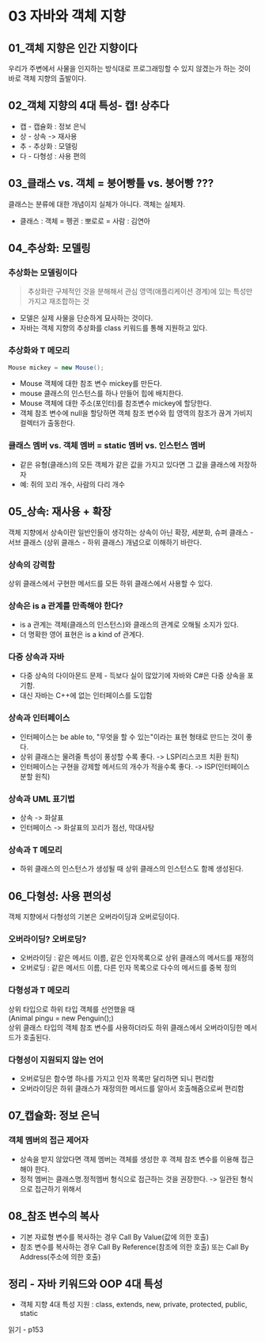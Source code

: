 # 03 자바와 객체 지향

## 01_객체 지향은 인간 지향이다
우리가 주변에서 사물을 인지하는 방식대로 프로그래밍할 수 있지 않겠는가 하는 것이 바로 객체 지향의 출발이다. 

## 02_객체 지향의 4대 특성- 캡! 상추다
* 캡 - 캡슐화 : 정보 은닉
* 상 - 상속 -> 재사용
* 추 - 추상화 : 모델링
* 다 - 다형성 : 사용 편의

## 03_클래스 vs. 객체 = 붕어빵틀 vs. 붕어빵 ???
클래스는 분류에 대한 개념이지 실체가 아니다. 객체는 실체자. 
* 클래스 : 객체 = 펭귄 : 뽀로로 = 사람 : 김연아

## 04_추상화: 모델링
### 추상화는 모델링이다
> 추상화란 구체적인 것을 분해해서 관심 영역(애플리케이션 경계)에 있는 특성만 가지고 재조합하는 것
* 모델은 실제 사물을 단순하게 묘사하는 것이다.
* 자바는 객체 지향의 추상화를 class 키워드를 통해 지원하고 있다.

### 추상화와 T 메모리
```java
Mouse mickey = new Mouse();
```
* Mouse 객체에 대한 참조 변수 mickey를 만든다.
* mouse 클래스의 인스턴스를 하나 만들어 힙에 배치한다.
* Mouse 객체에 대한 주소(포인터)를 참조변수 mickey에 할당한다.
* 객체 참조 변수에 null을 할당하면 객체 참조 변수와 힙 영역의 참조가 끊겨 가비지 컬렉터가 출동한다.

### 클래스 멤버 vs. 객체 멤버 = static 멤버 vs. 인스턴스 멤버
* 같은 유형(클래스)의 모든 객체가 같은 값을 가지고 있다면 그 값을 클래스에 저장하자
* 예: 쥐의 꼬리 개수, 사람의 다리 개수


## 05_상속: 재사용 + 확장
객체 지향에서 상속이란 일반인들이 생각하는 상속이 아닌 확장, 세분화, 슈퍼 클래스 - 서브 클래스
(상위 클래스 - 하위 클래스) 개념으로 이해하기 바란다.

### 상속의 강력함
상위 클래스에서 구현한 메서드를 모든 하위 클래스에서 사용할 수 있다.

### 상속은 is a 관계를 만족해야 한다?
* is a 관계는 객체(클래스의 인스턴스)와 클래스의 관계로 오해될 소지가 있다.
* 더 명확한 영어 표현은 is a kind of 관계다.

### 다중 상속과 자바
* 다중 상속의 다이아몬드 문제 - 득보다 실이 많았기에 자바와 C#은 다중 상속을 포기함.
* 대신 자바는 C++에 없는 인터페이스를 도입함

### 상속과 인터페이스
* 인터페이스는 be able to, "무엇을 할 수 있는"이라는 표현 형태로 만드는 것이 좋다.
* 상위 클래스는 물려줄 특성이 풍성할 수록 좋다. -> LSP(리스코프 치환 원칙)
* 인터페이스는 구현을 강제할 메서드의 개수가 적을수록 좋다. -> ISP(인터페이스 분할 원칙)

### 상속과 UML 표기법
* 상속 -> 화살표
* 인터페이스 -> 화살표의 꼬리가 점선, 막대사탕

### 상속과 T 메모리
* 하위 클래스의 인스턴스가 생성될 때 상위 클래스의 인스턴스도 함께 생성된다. 

## 06_다형성: 사용 편의성
객체 지향에서 다형성의 기본은 오버라이딩과 오버로딩이다.

### 오버라이딩? 오버로딩?
* 오버라이딩 : 같은 메서드 이름, 같은 인자목록으로 상위 클래스의 메서드를 재정의
* 오버로딩 : 같은 메서드 이름, 다른 인자 목록으로 다수의 메서드를 중복 정의

### 다형성과 T 메모리
상위 타입으로 하위 타입 객체를 선언했을 때  
(Animal pingu = new Penguin();)  
상위 클래스 타입의 객체 참조 변수를 사용하더라도 하위 클래스에서 오버라이딩한 메서드가 호출된다.

### 다형성이 지원되지 않는 언어
* 오버로딩은 함수명 하나를 가지고 인자 목록만 달리하면 되니 편리함
* 오버라이딩은 하위 클래스가 재정의한 메서드를 알아서 호출해줌으로써 편리함

## 07_캡슐화: 정보 은닉

### 객체 멤버의 접근 제어자
* 상속을 받지 않았다면 객체 멤버는 객체를 생성한 후 객체 참조 변수를 이용해 접근해야 한다.
* 정적 멤버는 클래스명.정적멤버 형식으로 접근하는 것을 권장한다. -> 일관된 형식으로 접근하기 위해서

## 08_참조 변수의 복사
* 기본 자료형 변수를 복사하는 경우 Call By Value(값에 의한 호출)
* 참조 변수를 복사하는 경우 Call By Reference(참조에 의한 호출) 또는 Call By Address(주소에 의한 호출)

## 정리 - 자바 키워드와 OOP 4대 특성
* 객체 지향 4대 특성 지원 : class, extends, new, private, protected, public, static

읽기 - p153